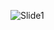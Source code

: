 ![Slide1](https://user-images.githubusercontent.com/73178068/107892941-09838300-6f07-11eb-9273-85c27d0cfe5b.PNG)

